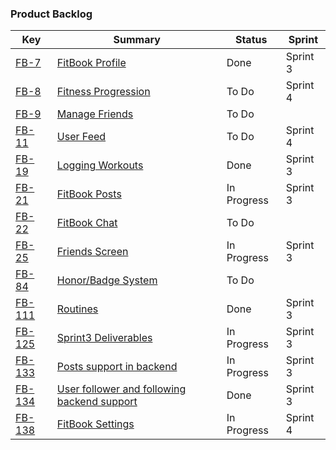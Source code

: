### **Product Backlog**


| **Key**                                                  | **Summary**                                                      | **Status**  | **Sprint** |
| ---------------------------------------------------- | ------------------------------------------------------------ | ----------- | ---------- |
| [FB-7](https://hoomji.atlassian.net/browse/FB-7)         | [FitBook Profile](https://hoomji.atlassian.net/browse/FB-7)  | Done            | Sprint 3   |
| [FB-8](https://hoomji.atlassian.net/browse/FB-8)         | [Fitness Progression](https://hoomji.atlassian.net/browse/FB-8) | To Do           | Sprint 4   |
| [FB-9](https://hoomji.atlassian.net/browse/FB-9)         | [Manage Friends](https://hoomji.atlassian.net/browse/FB-9)   | To Do           |                |
| [FB-11](https://hoomji.atlassian.net/browse/FB-11)   | [User Feed](https://hoomji.atlassian.net/browse/FB-11)           | To Do           | Sprint 4   |
| [FB-19](https://hoomji.atlassian.net/browse/FB-19)   | [Logging Workouts](https://hoomji.atlassian.net/browse/FB-19) | Done            | Sprint 3   |
| [FB-21](https://hoomji.atlassian.net/browse/FB-21)   | [FitBook Posts](https://hoomji.atlassian.net/browse/FB-21)   | In Progress | Sprint 3   |
| [FB-22](https://hoomji.atlassian.net/browse/FB-22)   | [FitBook Chat](https://hoomji.atlassian.net/browse/FB-22)        | To Do           |                |
| [FB-25](https://hoomji.atlassian.net/browse/FB-25)   | [Friends Screen](https://hoomji.atlassian.net/browse/FB-25)  | In Progress | Sprint 3   |
| [FB-84](https://hoomji.atlassian.net/browse/FB-84)   | [Honor/Badge System](https://hoomji.atlassian.net/browse/FB-84) | To Do           |                |
| [FB-111](https://hoomji.atlassian.net/browse/FB-111) | [Routines](https://hoomji.atlassian.net/browse/FB-111) | Done            | Sprint 3   |
| [FB-125](https://hoomji.atlassian.net/browse/FB-125) | [Sprint3 Deliverables](https://hoomji.atlassian.net/browse/FB-125) | In Progress | Sprint 3   |
| [FB-133](https://hoomji.atlassian.net/browse/FB-133) | [Posts support in backend](https://hoomji.atlassian.net/browse/FB-133) | In Progress | Sprint 3   |
| [FB-134](https://hoomji.atlassian.net/browse/FB-134) | [User follower and following backend support](https://hoomji.atlassian.net/browse/FB-134) | Done            | Sprint 3   |
| [FB-138](https://hoomji.atlassian.net/browse/FB-138) | [FitBook Settings](https://hoomji.atlassian.net/browse/FB-138) | In Progress | Sprint 4   |
